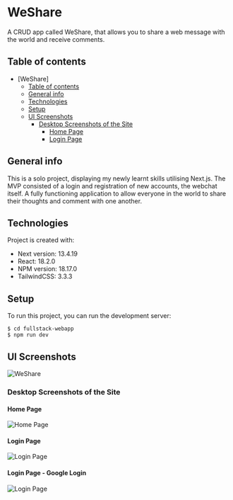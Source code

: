 # WeShare 

A CRUD app called WeShare, that allows you to share a web message with the world and receive comments.

## Table of contents

-   [WeShare]
    -   [Table of contents](#table-of-contents)
    -   [General info](#general-info)
    -   [Technologies](#technologies)
    -   [Setup](#setup)
    -   [UI Screenshots](#ui-screenshots)
        -   [Desktop Screenshots of the Site](#desktop-screenshots-of-the-site)
            -   [Home Page](#home-page)
            -   [Login Page](#login-page)
          

## General info

This is a solo project, displaying my newly learnt skills utilising Next.js. The MVP consisted of a login and registration of new accounts, the webchat itself. A fully functioning application to allow everyone in the world to share their thoughts and comment with one another.

## Technologies

Project is created with:

-   Next version: 13.4.19
-   React: 18.2.0
-   NPM version: 18.17.0
-   TailwindCSS: 3.3.3

## Setup

To run this project, you can run the development server:

```
$ cd fullstack-webapp 
$ npm run dev
```

## UI Screenshots

![WeShare](./public/assets/images/weshare-ui2.png)

### Desktop Screenshots of the Site

#### Home Page

![Home Page](./public/assets/images/weshare-ui.png)

#### Login Page

![Login Page](./public/assets/images/login.png)

#### Login Page - Google Login

![Login Page](./public/assets/images/google-login.png)


